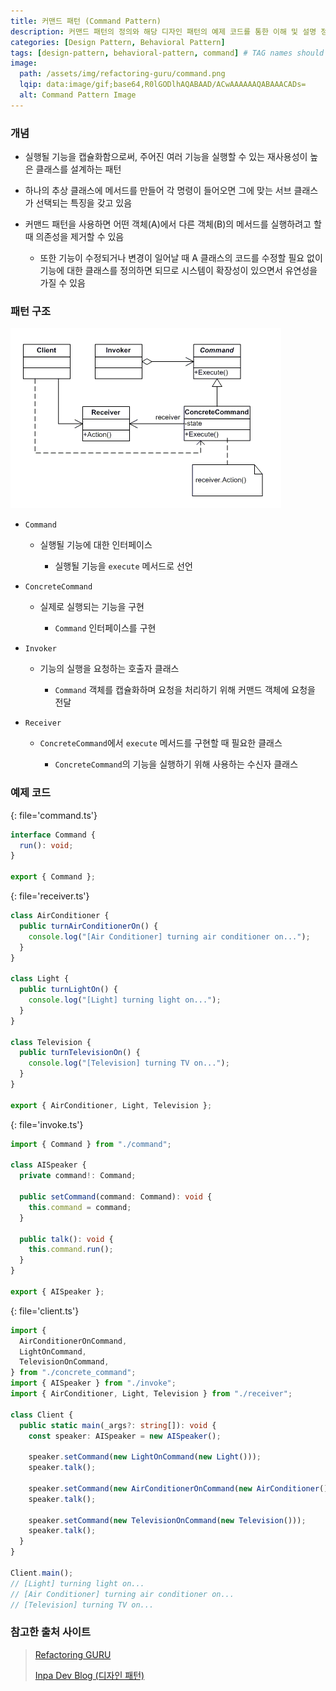 ```yaml
---
title: 커맨드 패턴 (Command Pattern)
description: 커맨드 패턴의 정의와 해당 디자인 패턴의 예제 코드를 통한 이해 및 설명 정리
categories: [Design Pattern, Behavioral Pattern]
tags: [design-pattern, behavioral-pattern, command] # TAG names should always be lowercase
image:
  path: /assets/img/refactoring-guru/command.png
  lqip: data:image/gif;base64,R0lGODlhAQABAAD/ACwAAAAAAQABAAACADs=
  alt: Command Pattern Image
---
```


### 개념

- 실행될 기능을 캡슐화함으로써, 주어진 여러 기능을 실행할 수 있는 재사용성이 높은 클래스를 설계하는 패턴

- 하나의 추상 클래스에 메서드를 만들어 각 명령이 들어오면 그에 맞는 서브 클래스가 선택되는 특징을 갖고 있음

- 커맨드 패턴을 사용하면 어떤 객체(A)에서 다른 객체(B)의 메서드를 실행하려고 할 때 의존성을 제거할 수 있음

  - 또한 기능이 수정되거나 변경이 일어날 때 A 클래스의 코드를 수정할 필요 없이 기능에 대한 클래스를 정의하면 되므로 시스템이 확장성이 있으면서 유연성을 가질 수 있음

### 패턴 구조

![command](/assets/img/structure/command.png)

- `Command`

  - 실행될 기능에 대한 인터페이스

    - 실행될 기능을 `execute` 메서드로 선언

- `ConcreteCommand`

  - 실제로 실행되는 기능을 구현

    - `Command` 인터페이스를 구현

- `Invoker`

  - 기능의 실행을 요청하는 호출자 클래스

    - `Command` 객체를 캡슐화하며 요청을 처리하기 위해 커맨드 객체에 요청을 전달

- `Receiver`

  - `ConcreteCommand`에서 `execute` 메서드를 구현할 때 필요한 클래스

    - `ConcreteCommand`의 기능을 실행하기 위해 사용하는 수신자 클래스

### 예제 코드

{: file='command.ts'}

```ts
interface Command {
  run(): void;
}

export { Command };
```

{: file='receiver.ts'}

```ts
class AirConditioner {
  public turnAirConditionerOn() {
    console.log("[Air Conditioner] turning air conditioner on...");
  }
}

class Light {
  public turnLightOn() {
    console.log("[Light] turning light on...");
  }
}

class Television {
  public turnTelevisionOn() {
    console.log("[Television] turning TV on...");
  }
}

export { AirConditioner, Light, Television };
```

{: file='invoke.ts'}

```ts
import { Command } from "./command";

class AISpeaker {
  private command!: Command;

  public setCommand(command: Command): void {
    this.command = command;
  }

  public talk(): void {
    this.command.run();
  }
}

export { AISpeaker };
```

{: file='client.ts'}

```ts
import {
  AirConditionerOnCommand,
  LightOnCommand,
  TelevisionOnCommand,
} from "./concrete_command";
import { AISpeaker } from "./invoke";
import { AirConditioner, Light, Television } from "./receiver";

class Client {
  public static main(_args?: string[]): void {
    const speaker: AISpeaker = new AISpeaker();

    speaker.setCommand(new LightOnCommand(new Light()));
    speaker.talk();

    speaker.setCommand(new AirConditionerOnCommand(new AirConditioner()));
    speaker.talk();

    speaker.setCommand(new TelevisionOnCommand(new Television()));
    speaker.talk();
  }
}

Client.main();
// [Light] turning light on...
// [Air Conditioner] turning air conditioner on...
// [Television] turning TV on...
```

### 참고한 출처 사이트

> [Refactoring GURU](https://refactoring.guru/ko/design-patterns)
>
> [Inpa Dev Blog (디자인 패턴)](https://inpa.tistory.com/category/%EB%94%94%EC%9E%90%EC%9D%B8%20%ED%8C%A8%ED%84%B4)
